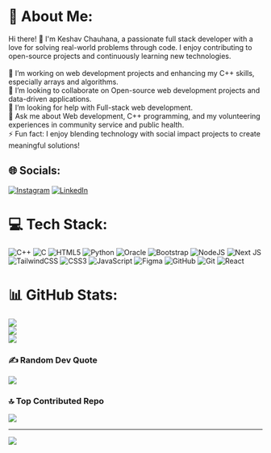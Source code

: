 # 💫 About Me:
Hi there! 👋 I'm Keshav Chauhana, a passionate full stack developer with a love for solving real-world problems through code. I enjoy contributing to open-source projects and continuously learning new technologies.<br><br>🔭 I’m working on web development projects and enhancing my C++ skills, especially arrays and algorithms. <br>👯 I’m looking to collaborate on Open-source web development projects and data-driven applications.  <br>🤝 I’m looking for help with Full-stack web development.<br>💬 Ask me about Web development, C++ programming, and my volunteering experiences in community service and public health.  <br>⚡ Fun fact: I enjoy blending technology with social impact projects to create meaningful solutions!  


## 🌐 Socials:
[![Instagram](https://img.shields.io/badge/Instagram-%23E4405F.svg?logo=Instagram&logoColor=white)](https://instagram.com/keshav_chauhan77) [![LinkedIn](https://img.shields.io/badge/LinkedIn-%230077B5.svg?logo=linkedin&logoColor=white)](https://linkedin.com/in/keshav-chauhan-83b940296) 

# 💻 Tech Stack:
![C++](https://img.shields.io/badge/c++-%2300599C.svg?style=for-the-badge&logo=c%2B%2B&logoColor=white) ![C](https://img.shields.io/badge/c-%2300599C.svg?style=for-the-badge&logo=c&logoColor=white) ![HTML5](https://img.shields.io/badge/html5-%23E34F26.svg?style=for-the-badge&logo=html5&logoColor=white) ![Python](https://img.shields.io/badge/python-3670A0?style=for-the-badge&logo=python&logoColor=ffdd54) ![Oracle](https://img.shields.io/badge/Oracle-F80000?style=for-the-badge&logo=oracle&logoColor=white) ![Bootstrap](https://img.shields.io/badge/bootstrap-%238511FA.svg?style=for-the-badge&logo=bootstrap&logoColor=white) ![NodeJS](https://img.shields.io/badge/node.js-6DA55F?style=for-the-badge&logo=node.js&logoColor=white) ![Next JS](https://img.shields.io/badge/Next-black?style=for-the-badge&logo=next.js&logoColor=white) ![TailwindCSS](https://img.shields.io/badge/tailwindcss-%2338B2AC.svg?style=for-the-badge&logo=tailwind-css&logoColor=white) ![CSS3](https://img.shields.io/badge/css3-%231572B6.svg?style=for-the-badge&logo=css3&logoColor=white) ![JavaScript](https://img.shields.io/badge/javascript-%23323330.svg?style=for-the-badge&logo=javascript&logoColor=%23F7DF1E) ![Figma](https://img.shields.io/badge/figma-%23F24E1E.svg?style=for-the-badge&logo=figma&logoColor=white) ![GitHub](https://img.shields.io/badge/github-%23121011.svg?style=for-the-badge&logo=github&logoColor=white) ![Git](https://img.shields.io/badge/git-%23F05033.svg?style=for-the-badge&logo=git&logoColor=white) ![React](https://img.shields.io/badge/react-%2320232a.svg?style=for-the-badge&logo=react&logoColor=%2361DAFB)
# 📊 GitHub Stats:
![](https://github-readme-stats.vercel.app/api?username=1408Keshu&theme=radical&hide_border=true&include_all_commits=false&count_private=false)<br/>
![](https://github-readme-streak-stats.herokuapp.com/?user=1408Keshu&theme=radical&hide_border=true)<br/>
![](https://github-readme-stats.vercel.app/api/top-langs/?username=1408Keshu&theme=radical&hide_border=true&include_all_commits=false&count_private=false&layout=compact)

### ✍️ Random Dev Quote
![](https://quotes-github-readme.vercel.app/api?type=horizontal&theme=radical)

### 🔝 Top Contributed Repo
![](https://github-contributor-stats.vercel.app/api?username=1408Keshu&limit=5&theme=radical&combine_all_yearly_contributions=true)

---
[![](https://visitcount.itsvg.in/api?id=1408Keshu&icon=5&color=1)](https://visitcount.itsvg.in)

<!-- Proudly created with GPRM ( https://gprm.itsvg.in ) -->
